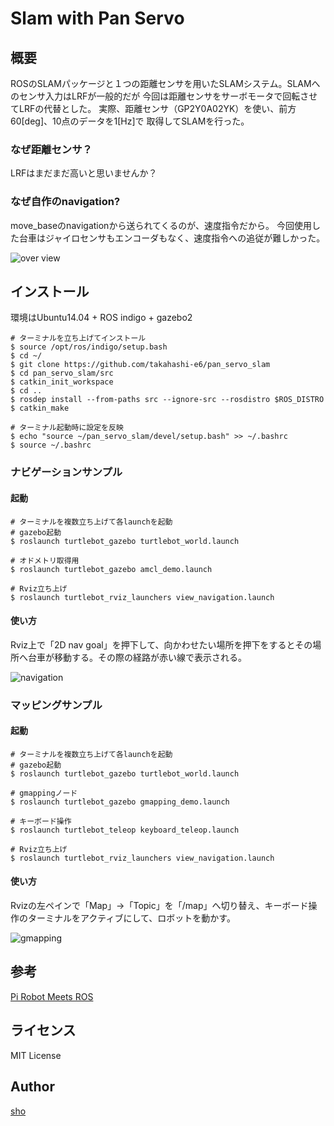 Slam with Pan Servo
====

## 概要
ROSのSLAMパッケージと１つの距離センサを用いたSLAMシステム。SLAMへのセンサ入力はLRFが一般的だが
今回は距離センサをサーボモータで回転させてLRFの代替とした。
実際、距離センサ（GP2Y0A02YK）を使い、前方60[deg]、10点のデータを1[Hz]で
取得してSLAMを行った。

### なぜ距離センサ？
LRFはまだまだ高いと思いませんか？

### なぜ自作のnavigation?
move_baseのnavigationから送られてくるのが、速度指令だから。
今回使用した台車はジャイロセンサもエンコーダもなく、速度指令への追従が難しかった。

![over view](https://github.com/takahashi-e6/pan_servo_slam/blob/master/pict/overview.png "image")

## インストール
環境はUbuntu14.04 + ROS indigo + gazebo2

`# ターミナルを立ち上げてインストール`  
`$ source /opt/ros/indigo/setup.bash`  
`$ cd ~/`   
`$ git clone https://github.com/takahashi-e6/pan_servo_slam`  
`$ cd pan_servo_slam/src`  
`$ catkin_init_workspace`  
`$ cd ..`  
`$ rosdep install --from-paths src --ignore-src --rosdistro $ROS_DISTRO`  
`$ catkin_make`  

`# ターミナル起動時に設定を反映`  
`$ echo "source ~/pan_servo_slam/devel/setup.bash" >> ~/.bashrc`  
`$ source ~/.bashrc`  

### ナビゲーションサンプル

#### 起動

`# ターミナルを複数立ち上げて各launchを起動`  
`# gazebo起動`  
`$ roslaunch turtlebot_gazebo turtlebot_world.launch`

`# オドメトリ取得用`  
`$ roslaunch turtlebot_gazebo amcl_demo.launch`

`# Rviz立ち上げ`  
`$ roslaunch turtlebot_rviz_launchers view_navigation.launch`

#### 使い方
Rviz上で「2D nav goal」を押下して、向かわせたい場所を押下をするとその場所へ台車が移動する。その際の経路が赤い線で表示される。

![navigation](https://github.com/takahashi-e6/pan_servo_slam/blob/master/pict/navigation.jpg "navigation")

### マッピングサンプル

#### 起動

`# ターミナルを複数立ち上げて各launchを起動`  
`# gazebo起動`  
`$ roslaunch turtlebot_gazebo turtlebot_world.launch`  

`# gmappingノード`  
`$ roslaunch turtlebot_gazebo gmapping_demo.launch`  

`# キーボード操作`  
`$ roslaunch turtlebot_teleop keyboard_teleop.launch`  

`# Rviz立ち上げ`  
`$ roslaunch turtlebot_rviz_launchers view_navigation.launch`  

#### 使い方
Rvizの左ペインで「Map」→「Topic」を「/map」へ切り替え、キーボード操作のターミナルをアクティブにして、ロボットを動かす。

![gmapping](https://github.com/takahashi-e6/pan_servo_slam/blob/master/pict/gmapping.gif "gmapping")

## 参考

[Pi Robot Meets ROS](http://www.pirobot.org/blog/0014/)

## ライセンス

MIT License

## Author

[sho](https://github.com/takahashi-e6)
